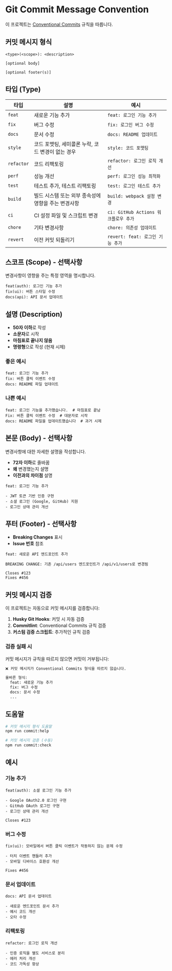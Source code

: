 # Git Commit Message Convention

이 프로젝트는 [Conventional Commits](https://www.conventionalcommits.org/) 규칙을 따릅니다.

## 커밋 메시지 형식

```
<type>(<scope>): <description>

[optional body]

[optional footer(s)]
```

## 타입 (Type)

| 타입       | 설명                                                | 예시                                 |
| ---------- | --------------------------------------------------- | ------------------------------------ |
| `feat`     | 새로운 기능 추가                                    | `feat: 로그인 기능 추가`             |
| `fix`      | 버그 수정                                           | `fix: 로그인 버그 수정`              |
| `docs`     | 문서 수정                                           | `docs: README 업데이트`              |
| `style`    | 코드 포맷팅, 세미콜론 누락, 코드 변경이 없는 경우   | `style: 코드 포맷팅`                 |
| `refactor` | 코드 리팩토링                                       | `refactor: 로그인 로직 개선`         |
| `perf`     | 성능 개선                                           | `perf: 로그인 성능 최적화`           |
| `test`     | 테스트 추가, 테스트 리팩토링                        | `test: 로그인 테스트 추가`           |
| `build`    | 빌드 시스템 또는 외부 종속성에 영향을 주는 변경사항 | `build: webpack 설정 변경`           |
| `ci`       | CI 설정 파일 및 스크립트 변경                       | `ci: GitHub Actions 워크플로우 추가` |
| `chore`    | 기타 변경사항                                       | `chore: 의존성 업데이트`             |
| `revert`   | 이전 커밋 되돌리기                                  | `revert: feat: 로그인 기능 추가`     |

## 스코프 (Scope) - 선택사항

변경사항이 영향을 주는 특정 영역을 명시합니다.

```
feat(auth): 로그인 기능 추가
fix(ui): 버튼 스타일 수정
docs(api): API 문서 업데이트
```

## 설명 (Description)

- **50자 이하**로 작성
- **소문자**로 시작
- **마침표로 끝나지 않음**
- **명령형**으로 작성 (현재 시제)

### 좋은 예시

```
feat: 로그인 기능 추가
fix: 버튼 클릭 이벤트 수정
docs: README 파일 업데이트
```

### 나쁜 예시

```
feat: 로그인 기능을 추가했습니다.  # 마침표로 끝남
Fix: 버튼 클릭 이벤트 수정  # 대문자로 시작
docs: README 파일을 업데이트했습니다  # 과거 시제
```

## 본문 (Body) - 선택사항

변경사항에 대한 자세한 설명을 작성합니다.

- **72자 이하**로 줄바꿈
- **왜** 변경했는지 설명
- **이전과의 차이점** 설명

```
feat: 로그인 기능 추가

- JWT 토큰 기반 인증 구현
- 소셜 로그인 (Google, GitHub) 지원
- 로그인 상태 관리 개선
```

## 푸터 (Footer) - 선택사항

- **Breaking Changes** 표시
- **Issue 번호** 참조

```
feat: 새로운 API 엔드포인트 추가

BREAKING CHANGE: 기존 /api/users 엔드포인트가 /api/v1/users로 변경됨

Closes #123
Fixes #456
```

## 커밋 메시지 검증

이 프로젝트는 자동으로 커밋 메시지를 검증합니다:

1. **Husky Git Hooks**: 커밋 시 자동 검증
2. **Commitlint**: Conventional Commits 규칙 검증
3. **커스텀 검증 스크립트**: 추가적인 규칙 검증

### 검증 실패 시

커밋 메시지가 규칙을 따르지 않으면 커밋이 거부됩니다:

```bash
❌ 커밋 메시지가 Conventional Commits 형식을 따르지 않습니다.

올바른 형식:
  feat: 새로운 기능 추가
  fix: 버그 수정
  docs: 문서 수정
  ...
```

## 도움말

```bash
# 커밋 메시지 형식 도움말
npm run commit:help

# 커밋 메시지 검증 (수동)
npm run commit:check
```

## 예시

### 기능 추가

```
feat(auth): 소셜 로그인 기능 추가

- Google OAuth2.0 로그인 구현
- GitHub OAuth 로그인 구현
- 로그인 상태 관리 개선

Closes #123
```

### 버그 수정

```
fix(ui): 모바일에서 버튼 클릭 이벤트가 작동하지 않는 문제 수정

- 터치 이벤트 핸들러 추가
- 모바일 디바이스 호환성 개선

Fixes #456
```

### 문서 업데이트

```
docs: API 문서 업데이트

- 새로운 엔드포인트 문서 추가
- 예시 코드 개선
- 오타 수정
```

### 리팩토링

```
refactor: 로그인 로직 개선

- 인증 로직을 별도 서비스로 분리
- 에러 처리 개선
- 코드 가독성 향상
```
